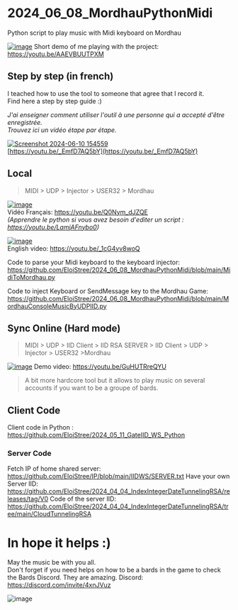 # 2024_06_08_MordhauPythonMidi
Python script to play music with Midi keyboard on Mordhau


[![image](https://github.com/EloiStree/2024_06_08_MordhauPythonMidi/assets/20149493/21b7a774-ac24-4005-9c68-d73009d7f00f)](https://youtu.be/AAEVBUUTPXM)
Short demo of me playing with the project: https://youtu.be/AAEVBUUTPXM



## Step by step (in french)

I teached how to use the tool to someone that agree that I record it.    
Find here a step by step guide :)    

_J'ai enseigner comment utiliser l'outil à une personne qui a accepté d'être enregistrée.  
Trouvez ici un vidéo étape par étape._   


[![Screenshot 2024-06-10 154559](https://github.com/EloiStree/2024_06_08_MordhauPythonMidi/assets/20149493/f5d13c20-c0ba-44dc-adf4-a3006254634a)](https://youtu.be/_EmfD7AQ5bY)  
[https://youtu.be/_EmfD7AQ5bY](https://youtu.be/_EmfD7AQ5bY)  


## Local

> MIDI > UDP > Injector > USER32 > Mordhau

[![image](https://github.com/EloiStree/2024_06_08_MordhauPythonMidi/assets/20149493/6f2ad478-c0e8-402d-9791-ab43795a9cf6)](https://youtu.be/Q0Nym_dJZQE)  
Vidéo Français: https://youtu.be/Q0Nym_dJZQE  
_(Apprendre le python si vous avez besoin d'editer un script : https://youtu.be/LamjAFnybo0)_  

[![image](https://github.com/EloiStree/2024_06_08_MordhauPythonMidi/assets/20149493/4e67a8d8-1dbd-4582-a96f-a0ac8c443091)](https://youtu.be/_1cG4yv8woQ)  
English video: https://youtu.be/_1cG4yv8woQ  

Code to parse your Midi keyboard to the keyboard injector: 
https://github.com/EloiStree/2024_06_08_MordhauPythonMidi/blob/main/MidiToMordhau.py

Code to inject Keyboard or SendMessage key to the Mordhau Game:
https://github.com/EloiStree/2024_06_08_MordhauPythonMidi/blob/main/MordhauConsoleMusicByUDPIID.py



## Sync Online (Hard mode)

> MIDI > UDP > IID Client > IID RSA SERVER > IID Client > UDP > Injector > USER32 >Mordhau
 
[![image](https://github.com/EloiStree/2024_06_08_MordhauPythonMidi/assets/20149493/e7e7f3b4-8735-43ca-83d1-1d25c5c8b0a6)](https://youtu.be/GuHUTRreQYU)
Demo video: https://youtu.be/GuHUTRreQYU

> A bit more hardcore tool but it allows to play music on several accounts if you want to be a groupe of bards.


## Client Code 
Client code in Python : https://github.com/EloiStree/2024_05_11_GateIID_WS_Python

### Server Code 
Fetch IP of home shared server: https://github.com/EloiStree/IP/blob/main/IIDWS/SERVER.txt
Have your own Server IID: https://github.com/EloiStree/2024_04_04_IndexIntegerDateTunnelingRSA/releases/tag/V0
Code of the server IID: https://github.com/EloiStree/2024_04_04_IndexIntegerDateTunnelingRSA/tree/main/CloudTunnelingRSA



# In hope it helps :)

May the music be with you all.  
Don't forget if you need helps on how to be a bards in the game to check the Bards Discord.
They are amazing. 
Discord: https://discord.com/invite/4xnJVuz

![image](https://github.com/EloiStree/2024_06_08_MordhauPythonMidi/assets/20149493/9b5a3704-b999-4af0-b07f-b6435a652828)


